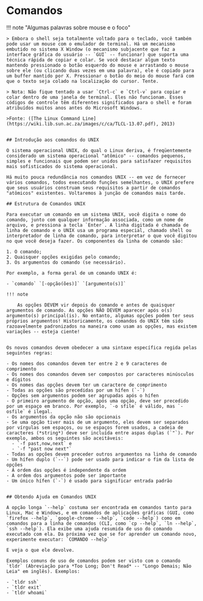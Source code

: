 # Comandos

!!! note "Algumas palavras sobre mouse e o foco"

    > Embora o shell seja totalmente voltado para o teclado, você também pode usar um mouse com o emulador de terminal. Há um mecanismo embutido no sistema X Window (o mecanismo subjacente que faz a interface gráfica do usuário -- `GUI` -- funcionar) que suporta uma técnica rápida de copiar e colar. Se você destacar algum texto mantendo pressionado o botão esquerdo do mouse e arrastando o mouse sobre ele (ou clicando duas vezes em uma palavra), ele é copiado para um buffer mantido por X. Pressionar o botão do meio do mouse fará com que o texto seja colado na localização do cursor. Tente.

    > Nota: Não fique tentado a usar `Ctrl-c` e `Ctrl-v` para copiar e colar dentro de uma janela de terminal. Eles não funcionam. Esses códigos de controle têm diferentes significados para o shell e foram atribuídos muitos anos antes do Microsoft Windows.

    >Fonte: ([The Linux Command Line](https://wiki.lib.sun.ac.za/images/c/ca/TLCL-13.07.pdf), 2013)
```

## Introdução aos comandos do UNIX

O sistema operacional UNIX, do qual o Linux deriva, é freqüentemente considerado um sistema operacional "atômico" -- comandos pequenos, simples e funcionais que podem ser unidos para satisfazer requisitos mais sofisticados do sistema operacional.

Há muito pouca redundância nos comandos UNIX -- em vez de fornecer vários comandos, todos executando funções semelhantes, o UNIX prefere que seus usuários construam seus requisitos a partir de comandos "atômicos" existentes. Voltaremos à junção de comandos mais tarde.

## Estrutura de Comandos UNIX

Para executar um comando em um sistema UNIX, você digita o nome do comando, junto com qualquer informação associada, como um nome de arquivo, e pressiona a tecla `Enter`. A linha digitada é chamada de linha de comando e o UNIX usa um programa especial, chamado shell ou interpretador de linha de comando, para interpretar o que você digitou no que você deseja fazer. Os componentes da linha de comando são:

1. O comando;
2. Quaisquer opções exigidas pelo comando;
3. Os argumentos do comando (se necessário).
   
Por exemplo, a forma geral de um comando UNIX é:

- `comando` `[-opção(ões)]` `[argumento(s)]`

!!! note

    As opções DEVEM vir depois do comando e antes de quaisquer argumentos de comando. As opções NÃO DEVEM aparecer após o(s) argumento(s) principal(is). No entanto, algumas opções podem ter seus próprios argumentos! Historicamente, os comandos do UNIX têm sido razoavelmente padronizados na maneira como usam as opções, mas existem variações -- esteja ciente!


Os novos comandos devem obedecer a uma sintaxe específica regida pelas seguintes regras:

- Os nomes dos comandos devem ter entre 2 e 9 caracteres de comprimento
- Os nomes dos comandos devem ser compostos por caracteres minúsculos e dígitos
- Os nomes das opções devem ter um caractere de comprimento
- Todas as opções são precedidas por um hífen (`-`)
- Opções sem argumentos podem ser agrupadas após o hífen
- O primeiro argumento de opção, após uma opção, deve ser precedido por um espaço em branco. Por exemplo, `-o sfile` é válido, mas `-osfile` é ilegal.
- Os argumentos da opção não são opcionais
- Se uma opção tiver mais de um argumento, eles devem ser separados por vírgulas sem espaços, ou se espaços forem usados, a cadeia de caracteres (*string*) deve ser incluída entre aspas duplas (`"`). Por exemplo, ambos os seguintes são aceitáveis:
  - `-f past,now,next` e 
  - `-f "past now next"`
- Todas as opções devem preceder outros argumentos na linha de comando
- Um hífen duplo (`--`) pode ser usado para indicar o fim da lista de opções
- A ordem das opções é independente da ordem
- A ordem dos argumentos pode ser importante
- Um único hífen (`-`) é usado para significar entrada padrão
  

## Obtendo Ajuda em Comandos UNIX

A opção longa `--help` costuma ser encontrada em comandos tanto para Linux, Mac e Windows, e em comandos de aplicações gráficas (GUI, como `firefox --help`, `google-chrome --help`, `code --help`) como em comandos para a linha de comandos (CLI, como `cp --help`, `ln --help`, `ssh --help`). Ela exibe uma ajuda resumida de uso do comando executado com ela. Da próxima vez que se for aprender um comando novo, experimente executar: `COMANDO --help`

E veja o que ele devolve.

Exemplos comuns de uso de comandos podem ser visto com o comando `tldr` (Abreviação para *Too Long; Don't Read* -- "Longo Demais; Não Leia" em inglês). Exemplos:

- `tldr ssh`
- `tldr exit`
- `tldr whoami`

